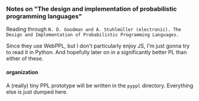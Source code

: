 ### Notes on "The design and implementation of probabilistic programming languages"

Reading through `N. D. Goodman and A. Stuhlmüller (electronic). The Design and Implementation of Probabilistic Programming Languages.`

Since they use WebPPL, but I don't particularly enjoy JS, I'm just gonna try to read it in Python. And hopefully later on in a significantly better PL than either of these.

#### organization

A (really) tiny PPL prototype will be written in the `pyppl` directory. Everything else is just dumped here.